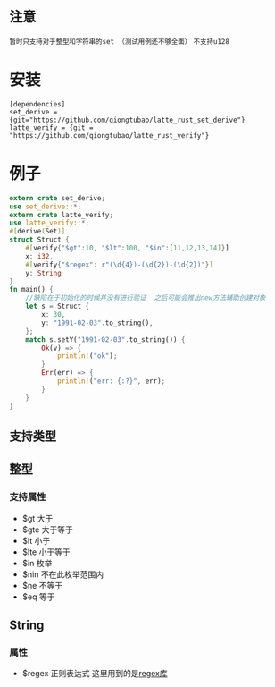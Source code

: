 
# ``注意``

`暂时只支持对于整型和字符串的set （测试用例还不够全面）`
`不支持u128`
# 安装

``` Cargo
[dependencies]
set_derive = {git="https://github.com/qiongtubao/latte_rust_set_derive"}
latte_verify = {git = "https://github.com/qiongtubao/latte_rust_verify"}
```


# 例子

```rust
extern crate set_derive;
use set_derive::*;
extern crate latte_verify;
use latte_verify::*;
#[derive(Set)]
struct Struct {
    #[verify{"$gt":10, "$lt":100, "$in":[11,12,13,14]}]  
    x: i32,
    #[verify{"$regex": r"(\d{4})-(\d{2})-(\d{2})"}]
    y: String
}
fn main() {
    //缺陷在于初始化的时候并没有进行验证  之后可能会推出new方法辅助创建对象
    let s = Struct {
        x: 30,
        y: "1991-02-03".to_string(),
    };
    match s.setY("1991-02-03".to_string()) {
        Ok(v) => {
            println!("ok");
        }
        Err(err) => {
            println!("err: {:?}", err);
        }
    }
}

```

## 支持类型

## 整型

### 支持属性
* $gt 大于
* $gte 大于等于
* $lt 小于
* $lte 小于等于
* $in 枚举
* $nin 不在此枚举范围内
* $ne 不等于
* $eq 等于

## String
### 属性
* $regex   正则表达式  这里用到的是[regex库](https://github.com/rust-lang/regex)